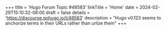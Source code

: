 +++
title = 'Hugo Forum Topic #48583'
linkTitle = 'Home'
date = 2024-02-29T15:10:32-08:00
draft = false
details = 'https://discourse.gohugo.io/t/48583'
description = "Hugo v0.123 seems to anchorize terms in their URLs rather than urlize them"
+++
